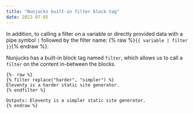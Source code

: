 ```yaml
---
title: "Nunjucks built-in filter block tag"
date: 2022-07-05
---
```


In addition, to calling a filter on a variable or directly provided data with a pipe symbol `|` followed by the filter name: {% raw %}`{{ variable | filter }}`{% endraw %}.

Nunjucks has a built-in block tag named `filter`, which allows us to call a `filter` on the content in-between the blocks.

```nunjucks
{%- raw %}
{% filter replace("harder", "simpler") %}
Eleventy is a harder static site generator.
{% endfilter %}

Outputs: Eleventy is a simpler static site generator.
{% endraw %}
```